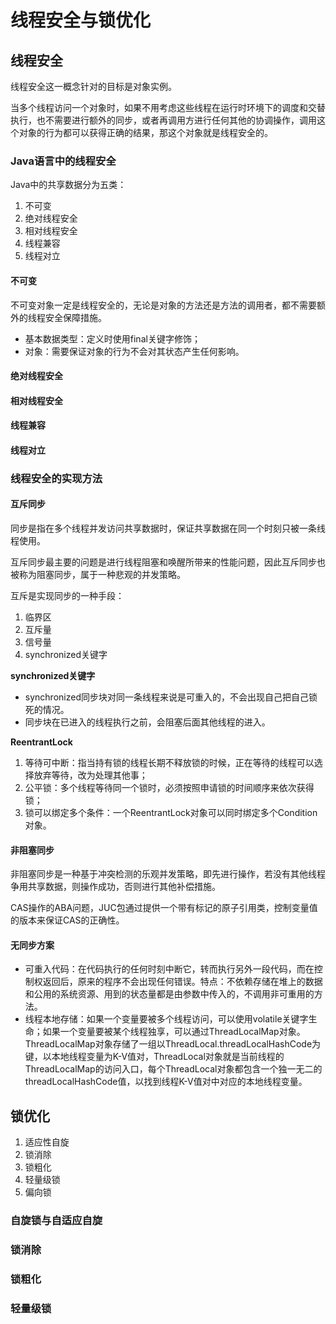 # 线程安全与锁优化

## 线程安全

线程安全这一概念针对的目标是对象实例。

当多个线程访问一个对象时，如果不用考虑这些线程在运行时环境下的调度和交替执行，也不需要进行额外的同步，或者再调用方进行任何其他的协调操作，调用这个对象的行为都可以获得正确的结果，那这个对象就是线程安全的。

### Java语言中的线程安全

Java中的共享数据分为五类：
1. 不可变
2. 绝对线程安全
3. 相对线程安全
4. 线程兼容
5. 线程对立

#### 不可变

不可变对象一定是线程安全的，无论是对象的方法还是方法的调用者，都不需要额外的线程安全保障措施。

- 基本数据类型：定义时使用final关键字修饰；
- 对象：需要保证对象的行为不会对其状态产生任何影响。

#### 绝对线程安全

#### 相对线程安全

#### 线程兼容

#### 线程对立

### 线程安全的实现方法

#### 互斥同步

同步是指在多个线程并发访问共享数据时，保证共享数据在同一个时刻只被一条线程使用。

互斥同步最主要的问题是进行线程阻塞和唤醒所带来的性能问题，因此互斥同步也被称为阻塞同步，属于一种悲观的并发策略。

互斥是实现同步的一种手段：
1. 临界区
2. 互斥量
3. 信号量
4. synchronized关键字

**synchronized关键字**

- synchronized同步块对同一条线程来说是可重入的，不会出现自己把自己锁死的情况。
- 同步块在已进入的线程执行之前，会阻塞后面其他线程的进入。

**ReentrantLock**

1. 等待可中断：指当持有锁的线程长期不释放锁的时候，正在等待的线程可以选择放弃等待，改为处理其他事；
2. 公平锁：多个线程等待同一个锁时，必须按照申请锁的时间顺序来依次获得锁；
3. 锁可以绑定多个条件：一个ReentrantLock对象可以同时绑定多个Condition对象。

#### 非阻塞同步

非阻塞同步是一种基于冲突检测的乐观并发策略，即先进行操作，若没有其他线程争用共享数据，则操作成功，否则进行其他补偿措施。

CAS操作的ABA问题，JUC包通过提供一个带有标记的原子引用类，控制变量值的版本来保证CAS的正确性。

#### 无同步方案

- 可重入代码：在代码执行的任何时刻中断它，转而执行另外一段代码，而在控制权返回后，原来的程序不会出现任何错误。特点：不依赖存储在堆上的数据和公用的系统资源、用到的状态量都是由参数中传入的，不调用非可重用的方法。
- 线程本地存储：如果一个变量要被多个线程访问，可以使用volatile关键字生命；如果一个变量要被某个线程独享，可以通过ThreadLocalMap对象。ThreadLocalMap对象存储了一组以ThreadLocal.threadLocalHashCode为键，以本地线程变量为K-V值对，ThreadLocal对象就是当前线程的ThreadLocalMap的访问入口，每个ThreadLocal对象都包含一个独一无二的threadLocalHashCode值，以找到线程K-V值对中对应的本地线程变量。

## 锁优化

1. 适应性自旋
2. 锁消除
3. 锁粗化
4. 轻量级锁
5. 偏向锁

### 自旋锁与自适应自旋

### 锁消除

### 锁粗化

### 轻量级锁